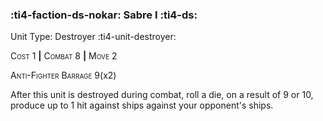 ### :ti4-faction-ds-nokar: **Sabre I** :ti4-ds:

Unit Type: Destroyer :ti4-unit-destroyer:

<span style="font-variant:small-caps;">Cost</span> 1 __|__ <span style="font-variant:small-caps;">Combat</span> 8 __|__ <span style="font-variant:small-caps;">Move</span> 2

<span style="font-variant:small-caps;">Anti-Fighter Barrage</span> 9(x2)

After this unit is destroyed during combat, roll a die, on a result of 9 or 10, produce up to 1 hit against ships against your opponent's ships.